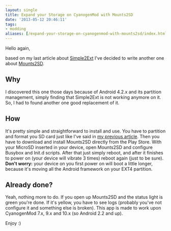 ```yaml
---
layout: single
title: Expand your Storage on CyanogenMod with Mounts2SD
date: '2013-05-12 20:46:11'
tags:
- modding
aliases: [/expand-your-storage-on-cyanogenmod-with-mounts2sd/index.html]
---
```


Hello again,

based on my last article about [Simple2Ext](https://play.google.com/store/apps/details?id=ru.krikun.s2e "S2E (simple2ext)") I've decided to write another one about [Mounts2SD](https://play.google.com/store/apps/details?id=com.spazedog.mounts2sd&hl=en "Mounts2SD - All-in-one SD-Ext").

## Why

I discovered this one those days because of Android 4.2.x and its partition management, simply finding that Simple2Ext is not working anymore on it. So, I had to found another one good replacement of it.

## How

It's pretty simple and straightforward to install and use. You have to partition and format you SD card just like I've said in [my previous article](/2012-12-07-expand-your-storage-on-cyanogenmod-with-simple2ext/ "Expand your Storage on CyanogenMod with Simple2Ext"). Then you have to download and install Mounts2SD directly from the Play Store. With your MicroSD inserted in your device, open Mounts2SD and configure Busybox and Init.d scripts. After that just simply reboot, and after it finishes to power on (your device will vibrate 3 times) reboot again (just to be sure). **Don't worry:** your device on you first power on will boot a little longer, because it's moving all the Android framework on your EXT4 partition.

## Already done?

Yeah, nothing more to do. If you open up Mounts2SD and the status light is green you're done. If it's yellow, you have to see logs (probably you've not configure it and something else is broken). This app is made to work upon CyanogenMod 7.x, 9.x and 10.x (so Android 2.2 and up).

Enjoy :)